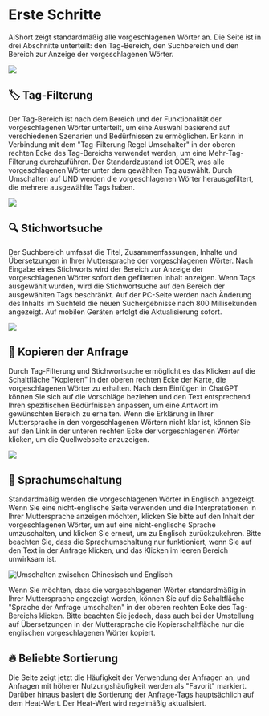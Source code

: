 # Erste Schritte

AiShort zeigt standardmäßig alle vorgeschlagenen Wörter an. Die Seite ist in drei Abschnitte unterteilt: den Tag-Bereich, den Suchbereich und den Bereich zur Anzeige der vorgeschlagenen Wörter.

![](https://img.newzone.top/2023-06-05-20-44-19.png?imageMogr2/format/webp)

## 🏷︎ Tag-Filterung

Der Tag-Bereich ist nach dem Bereich und der Funktionalität der vorgeschlagenen Wörter unterteilt, um eine Auswahl basierend auf verschiedenen Szenarien und Bedürfnissen zu ermöglichen. Er kann in Verbindung mit dem "Tag-Filterung Regel Umschalter" in der oberen rechten Ecke des Tag-Bereichs verwendet werden, um eine Mehr-Tag-Filterung durchzuführen. Der Standardzustand ist ODER, was alle vorgeschlagenen Wörter unter dem gewählten Tag auswählt. Durch Umschalten auf UND werden die vorgeschlagenen Wörter herausgefiltert, die mehrere ausgewählte Tags haben.

![](https://img.newzone.top/2023-06-05-20-50-19.png?imageMogr2/format/webp)

## 🔍 Stichwortsuche

Der Suchbereich umfasst die Titel, Zusammenfassungen, Inhalte und Übersetzungen in Ihrer Muttersprache der vorgeschlagenen Wörter. Nach Eingabe eines Stichworts wird der Bereich zur Anzeige der vorgeschlagenen Wörter sofort den gefilterten Inhalt anzeigen. Wenn Tags ausgewählt wurden, wird die Stichwortsuche auf den Bereich der ausgewählten Tags beschränkt. Auf der PC-Seite werden nach Änderung des Inhalts im Suchfeld die neuen Suchergebnisse nach 800 Millisekunden angezeigt. Auf mobilen Geräten erfolgt die Aktualisierung sofort.

![](https://img.newzone.top/2023-06-05-20-58-07.png?imageMogr2/format/webp)

## 🔬 Kopieren der Anfrage

Durch Tag-Filterung und Stichwortsuche ermöglicht es das Klicken auf die Schaltfläche "Kopieren" in der oberen rechten Ecke der Karte, die vorgeschlagenen Wörter zu erhalten. Nach dem Einfügen in ChatGPT können Sie sich auf die Vorschläge beziehen und den Text entsprechend Ihren spezifischen Bedürfnissen anpassen, um eine Antwort im gewünschten Bereich zu erhalten. Wenn die Erklärung in Ihrer Muttersprache in den vorgeschlagenen Wörtern nicht klar ist, können Sie auf den Link in der unteren rechten Ecke der vorgeschlagenen Wörter klicken, um die Quellwebseite anzuzeigen.

![](https://img.newzone.top/2023-06-11-17-14-07.png?imageMogr2/format/webp)

## 💬 Sprachumschaltung

Standardmäßig werden die vorgeschlagenen Wörter in Englisch angezeigt. Wenn Sie eine nicht-englische Seite verwenden und die Interpretationen in Ihrer Muttersprache anzeigen möchten, klicken Sie bitte auf den Inhalt der vorgeschlagenen Wörter, um auf eine nicht-englische Sprache umzuschalten, und klicken Sie erneut, um zu Englisch zurückzukehren. Bitte beachten Sie, dass die Sprachumschaltung nur funktioniert, wenn Sie auf den Text in der Anfrage klicken, und das Klicken im leeren Bereich unwirksam ist.

![Umschalten zwischen Chinesisch und Englisch](http://img.newzone.top/chatgptshortcut_encn.gif)

Wenn Sie möchten, dass die vorgeschlagenen Wörter standardmäßig in Ihrer Muttersprache angezeigt werden, können Sie auf die Schaltfläche "Sprache der Anfrage umschalten" in der oberen rechten Ecke des Tag-Bereichs klicken. Bitte beachten Sie jedoch, dass auch bei der Umstellung auf Übersetzungen in der Muttersprache die Kopierschaltfläche nur die englischen vorgeschlagenen Wörter kopiert.

## 🔥 Beliebte Sortierung

Die Seite zeigt jetzt die Häufigkeit der Verwendung der Anfragen an, und Anfragen mit höherer Nutzungshäufigkeit werden als "Favorit" markiert. Darüber hinaus basiert die Sortierung der Anfrage-Tags hauptsächlich auf dem Heat-Wert. Der Heat-Wert wird regelmäßig aktualisiert.

